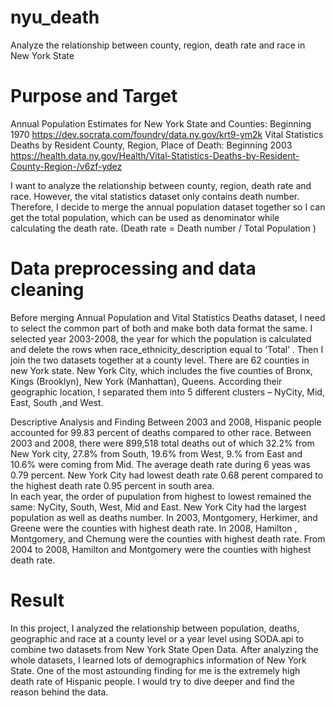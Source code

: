 # nyu_death
Analyze the relationship between county, region, death rate and race in New York State


# Purpose and Target 
Annual Population Estimates for New York State and Counties: Beginning 1970
https://dev.socrata.com/foundry/data.ny.gov/krt9-ym2k
Vital Statistics Deaths by Resident County, Region, Place of Death: Beginning 2003
https://health.data.ny.gov/Health/Vital-Statistics-Deaths-by-Resident-County-Region-/v6zf-ydez

I want to analyze the relationship between county, region, death rate and race. However, the vital statistics dataset only contains death number. Therefore, I decide to merge the annual population dataset together so I can get the total population, which can be used as denominator while calculating the death rate. (Death rate  = Death number / Total Population )

# Data preprocessing and data cleaning
Before merging Annual Population and Vital Statistics Deaths dataset, I need to select the common part of both and make both data format the same.  I selected year 2003-2008, the year for which the population is calculated and delete the rows when race_ethnicity_description equal to ‘Total’ . 
Then I join the two datasets together at a county level. There are 62 counties in new York state. New York City, which includes the five counties of Bronx, Kings (Brooklyn), New York (Manhattan), Queens. According their geographic location, I separated them into 5 different clusters – NyCity, Mid, East, South ,and West. 



Descriptive Analysis and Finding
Between 2003 and 2008, Hispanic people accounted for 99.83 percent of deaths compared to other race. 
Between 2003 and 2008, there were 899,518 total deaths out of which 32.2% from New York city, 27.8% from South, 19.6% from West, 9.% from East and 10.6% were coming from Mid. 
The average death rate during 6 yeas was 0.79 percent. New York City had lowest death rate 0.68 perent compared to the highest death rate 0.95 percent in south area.  
In each year, the order of pupulation from highest to lowest remained the same: NyCity, South, West, Mid and East. New York City had the largest population as well as deaths number.
In 2003, Montgomery, Herkimer, and Greene were the counties with highest death rate. In 2008, Hamilton , Montgomery, and Chemung were the counties with highest death rate.  From 2004 to 2008, Hamilton and  Montgomery were the counties with highest death rate. 

# Result
In this project, I analyzed the relationship between population, deaths, geographic and race at a county level or a year level using SODA.api to combine two datasets from New York State Open Data. 
After analyzing the whole datasets, I learned lots of demographics information of New York State. One of the most astounding finding for me is the extremely high death rate of Hispanic people. I would try to dive deeper and find the reason behind the data. 
